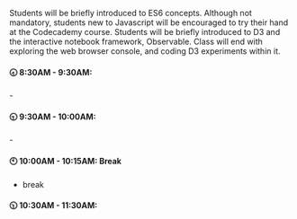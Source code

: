 
Students will be briefly introduced to ES6 concepts. Although not mandatory, students new to Javascript will be encouraged to try their hand at the Codecademy course. Students will be briefly introduced to D3 and the interactive notebook framework, Observable. Class will end with exploring the web browser console, and coding D3 experiments within it. 


#### :clock830: 8:30AM - 9:30AM: 

\- 

#### :clock930: 9:30AM - 10:00AM: 

\- 

#### :clock10: 10:00AM - 10:15AM: Break

- break

#### :clock1030: 10:30AM - 11:30AM: 
